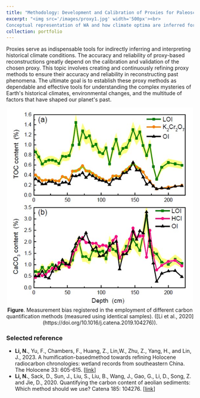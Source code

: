 ```yaml
---
title: "Methodology: Development and Calibration of Proxies for Paleoscience"
excerpt: "<img src='/images/proxy1.jpg' width='500px'><br>
Conceptual representation of WA and how climate optima are inferred for the taxa. ([Chevalier et al., 2020](https://doi.org/10.1016/j.earscirev.2020.103384))"
collection: portfolio
---
```


Proxies serve as indispensable tools for indirectly inferring and interpreting historical climate conditions. The accuracy and reliability of proxy-based reconstructions greatly depend on the calibration and validation of the chosen proxy. This topic involves creating and continuously refining proxy methods to ensure their accuracy and reliability in reconstructing past phenomena. The ultimate goal is to establish these proxy methods as dependable and effective tools for understanding the complex mysteries of Earth's historical climates, environmental changes, and the multitude of factors that have shaped our planet's past.

<Center>
<img src='/images/proxy2.jpg' width='500px'>
<br>
  <b>Figure</b>. Measurement bias registered in the employment of different carbon quantification methods (measured using identical samples). ([Li et al., 2020](https://doi.org/10.1016/j.catena.2019.104276)).
</Center>

### Selected reference
  * **Li, N.**, Yu, F., Chambers, F., Huang, Z., Lin,W., Zhu, Z., Yang, H., and Lin, J., 2023. A humification-basedmethod towards refining Holocene radiocarbon chronologies: wetland records from southeastern China. The Holocene 33: 605-615. [[link](https://doi.org/10.1177/09596836231151821)]
  * **Li, N.**, Sack, D., Sun, J., Liu, S., Liu, B., Wang, J., Gao, G., Li, D., Song, Z. and Jie, D., 2020. Quantifying the carbon content of aeolian sediments: Which method should we use? Catena 185: 104276. [[link](https://doi.org/10.1016/j.catena.2019.104276)]
